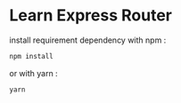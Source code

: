 # Learn Express Router

install requirement dependency with npm :

```sh
npm install
```

or with yarn :

```sh
yarn
```
